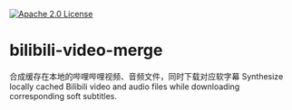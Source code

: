 [![Apache 2.0 License](https://img.shields.io/badge/license-Apache-blue.svg?style=flat)](LICENSE.md)

# bilibili-video-merge
合成缓存在本地的哔哩哔哩视频、音频文件，同时下载对应软字幕
Synthesize locally cached Bilibili video and audio files while downloading corresponding soft subtitles.

